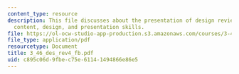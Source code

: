 ```yaml
---
content_type: resource
description: This file discusses about the presentation of design review which includes
  content, design, and presentation skills.
file: https://ol-ocw-studio-app-production.s3.amazonaws.com/courses/3-46-photonic-materials-and-devices-spring-2006/c895c06d9fbec75e61141494866e86e5_3_46_des_rev4_fb.pdf
file_type: application/pdf
resourcetype: Document
title: 3_46_des_rev4_fb.pdf
uid: c895c06d-9fbe-c75e-6114-1494866e86e5
---
```

